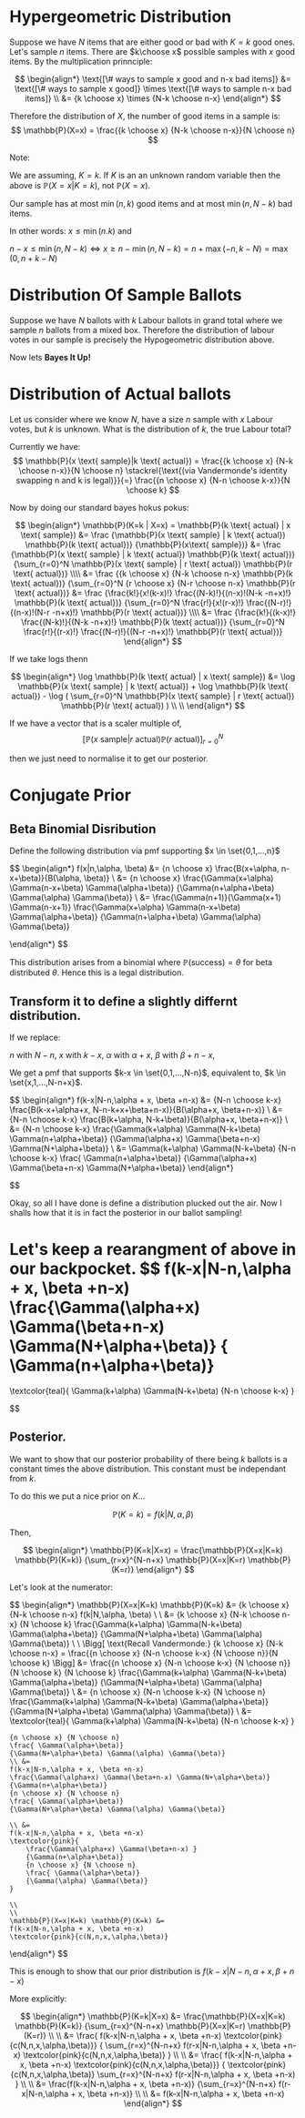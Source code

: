 # Hypergeometric Distribution

Suppose we have $N$ items that are either good or bad with $K=k$ good ones. Let's sample $n$ items. There are $k\choose x$ possible samples with $x$ good items. By the multiplication prinnciple:

$$
\begin{align*}
    \text{[\# ways to sample x good and n-x bad items]} &= \text{[\# ways to sample x good]}
    \times
    \text{[\# ways to sample n-x bad items]} \\
    &= {k \choose x} \times {N-k \choose n-x}
\end{align*}
$$

Therefore the distribution of $X$, the number of good items in a sample is:
$$
\mathbb{P}(X=x) = \frac{{k \choose x} {N-k \choose n-x}}{N \choose n}
$$

Note:
    
We are assuming, $K=k$. If $K$ is an an unknown random variable then the above is $\mathbb{P}(X=x|K=k)$, not $\mathbb{P}(X=x)$.

Our sample has at most $\min(n,k)$ good items and at most $\min(n,N-k)$ bad items.

In other words: $x \leq \min(n.k)$ and 

$n-x \leq \min(n, N-k)\iff x \geq n-\min(n, N-k) = n+\max(-n,k-N) = \max(0,n+k-N)$

# Distribution Of Sample Ballots
Suppose we have $N$ ballots with $k$ Labour ballots in grand total where we sample $n$ ballots from a mixed box. Therefore the distribution of labour votes in our sample is precisely the Hypogeometric distribution above.


Now lets **Bayes It Up!**
# Distribution of Actual ballots
Let us consider where we know $N$, have a size $n$ sample with $x$ Labour votes, but $k$ is unknown. What is the distribution of $k$, the true Labour total?

Currently we have:
$$
\mathbb{P}(x \text{ sample}|k \text{ actual}) = 
\frac{{k \choose x} {N-k \choose n-x}}{N \choose n}
\stackrel{\text{(via  Vandermonde's identity swapping n and k is legal)}}{=}
\frac{{n \choose x} {N-n \choose k-x}}{N \choose k}
$$

Now by doing our standard bayes hokus pokus:

$$
\begin{align*}
    \mathbb{P}(K=k | X=x)  =
    \mathbb{P}(k \text{ actual} | x \text{ sample}) 
    &=
    \frac
    {\mathbb{P}(x \text{ sample} | k \text{ actual}) \mathbb{P}(k \text{ actual})}
    {\mathbb{P}(x\text{ sample})} 
    &=
    \frac
    {\mathbb{P}(x \text{ sample} | k \text{ actual}) \mathbb{P}(k \text{ actual})}
    {\sum_{r=0}^N \mathbb{P}(x \text{ sample} | r \text{ actual}) \mathbb{P}(r \text{ actual})}
    \\\\
    &=
    \frac
    {{k \choose x} {N-k \choose n-x} \mathbb{P}(k \text{ actual})}
    {\sum_{r=0}^N {r \choose x} {N-r \choose n-x} \mathbb{P}(r \text{ actual})}
    &=
    \frac
    {\frac{k!}{x!(k-x)!} \frac{(N-k)!}{(n-x)!(N-k -n+x)!} \mathbb{P}(k \text{ actual})}
    {\sum_{r=0}^N 
    \frac{r!}{x!(r-x)!} 
    \frac{(N-r)!}{(n-x)!(N-r -n+x)!}
    \mathbb{P}(r \text{ actual})}
    \\\\
    &=
    \frac
    {\frac{k!}{(k-x)!} \frac{(N-k)!}{(N-k -n+x)!} \mathbb{P}(k \text{ actual})}
    {\sum_{r=0}^N 
    \frac{r!}{(r-x)!} 
    \frac{(N-r)!}{(N-r -n+x)!}
    \mathbb{P}(r \text{ actual})}
\end{align*}
$$

If we take logs thenn


$$
\begin{align*}
    \log \mathbb{P}(k \text{ actual} | x \text{ sample})
    &=
    \log \mathbb{P}(x \text{ sample} | k \text{ actual}) +
    \log \mathbb{P}(k \text{ actual})
    -
    \log (
    \sum_{r=0}^N \mathbb{P}(x \text{ sample} | r \text{ actual}) \mathbb{P}(r \text{ actual})
    )
    \\ \\
\end{align*}
$$

If we have a vector that is a scaler multiple of,
$$
[
\mathbb{P}(x \text{ sample} | r \text{ actual}) \mathbb{P}(r \text{ actual})
]_{r=0}^N
$$

then we just need to normalise it to get our posterior.

# Conjugate Prior

## Beta Binomial Disribution

Define the following distribution via pmf supporting $x \in \set{0,1,...,n}$

$$
\begin{align*}
    f(x|n,\alpha, \beta) &= {n \choose x} \frac{B(x+\alpha, n-x+\beta)}{B(\alpha, \beta)}
    \\ &= 
    {n \choose x} 
    \frac{\Gamma(x+\alpha) \Gamma(n-x+\beta) \Gamma(\alpha+\beta)}
    {\Gamma(n+\alpha+\beta) \Gamma(\alpha) \Gamma(\beta)}
    \\ &= 
    \frac{\Gamma(n+1)}{\Gamma(x+1) \Gamma(n-x+1)}
    \frac{\Gamma(x+\alpha) \Gamma(n-x+\beta) \Gamma(\alpha+\beta)}
    {\Gamma(n+\alpha+\beta) \Gamma(\alpha) \Gamma(\beta)}
    
\end{align*}
$$

This distribution arises from a binomial where $\mathbb{P}(\text{success})=\theta$ for beta distributed $\theta$. Hence this is a legal distribution.
## Transform it to define a slightly differnt distribution.
If we replace:

$n$ with $N-n$, $x$ with $k-x$, $\alpha$ with $\alpha + x$, $\beta$ with $\beta + n-x$,

We get a pmf that supports $k-x \in \set{0,1,...,N-n}$, equivalent to, $k \in \set{x,1,...,N-n+x}$.

$$
\begin{align*}
f(k-x|N-n,\alpha + x, \beta +n-x) &= 
{N-n \choose k-x} \frac{B(k-x+\alpha+x, N-n-k+x+\beta+n-x)}{B(\alpha+x, \beta+n-x)}
\\ &=
{N-n \choose k-x} \frac{B(k+\alpha, N-k+\beta)}{B(\alpha+x, \beta+n-x)}
\\ &=
{N-n \choose k-x} \frac{\Gamma(k+\alpha) \Gamma(N-k+\beta) \Gamma(n+\alpha+\beta)}
{\Gamma(\alpha+x) \Gamma(\beta+n-x) \Gamma(N+\alpha+\beta)}
\\ &=
\Gamma(k+\alpha) \Gamma(N-k+\beta)
{N-n \choose k-x} \frac{ \Gamma(n+\alpha+\beta)}
{\Gamma(\alpha+x) \Gamma(\beta+n-x) \Gamma(N+\alpha+\beta)}
\end{align*}

$$

Okay, so all I have done is define a distribution plucked out the air. Now I shalls how that it is in fact the posterior in our ballot sampling!

Let's keep a rearangment of above in our backpocket.
$$
f(k-x|N-n,\alpha + x, \beta +n-x)
\frac{\Gamma(\alpha+x) \Gamma(\beta+n-x) \Gamma(N+\alpha+\beta)}
{ \Gamma(n+\alpha+\beta)}
=
\textcolor{teal}{
    \Gamma(k+\alpha) \Gamma(N-k+\beta)
    {N-n \choose k-x}
}


$$

## Posterior.

We want to show that our posterior probability of there being $k$ ballots is a constant times the above distribution. This constant must be independant from $k$.

To do this we put a nice prior on $K$...

$$
\mathbb{P}(K=k) = f(k|N,\alpha, \beta)
$$

Then,

$$
\begin{align*}
    \mathbb{P}(K=k|X=x) = 
    \frac{\mathbb{P}(X=x|K=k) \mathbb{P}(K=k)}
    {\sum_{r=x}^{N-n+x} \mathbb{P}(X=x|K=r) \mathbb{P}(K=r)}
\end{align*}
$$

Let's look at the numerator:

$$
\begin{align*}
    \mathbb{P}(X=x|K=k) \mathbb{P}(K=k) 
    &=
    {k \choose x} {N-k \choose n-x}  f(k|N,\alpha, \beta)
    \\ \\ 
    &=
    {k \choose x} {N-k \choose n-x} 
    {N \choose k}
    \frac{\Gamma(k+\alpha) \Gamma(N-k+\beta) \Gamma(\alpha+\beta)}
    {\Gamma(N+\alpha+\beta) \Gamma(\alpha) \Gamma(\beta)}
    \\
    \\
    \Bigg[
    \text{Recall Vandermonde:}
    {k \choose x} {N-k \choose n-x}
    =
    \frac{{n \choose x} {N-n \choose k-x} {N \choose n}}{N \choose k}
    \Bigg]
    &=
    \frac{{n \choose x} {N-n \choose k-x} {N \choose n}}{N \choose k}
    {N \choose k}
    \frac{\Gamma(k+\alpha) \Gamma(N-k+\beta) \Gamma(\alpha+\beta)}
    {\Gamma(N+\alpha+\beta) \Gamma(\alpha) \Gamma(\beta)}
    \\
    &=
    {n \choose x} {N-n \choose k-x} {N \choose n}
    \frac{\Gamma(k+\alpha) \Gamma(N-k+\beta) \Gamma(\alpha+\beta)}
    {\Gamma(N+\alpha+\beta) \Gamma(\alpha) \Gamma(\beta)}
    \\ &=
    \textcolor{teal}{
        \Gamma(k+\alpha) \Gamma(N-k+\beta)
        {N-n \choose k-x}
    }
    
    {n \choose x} {N \choose n}
    \frac{ \Gamma(\alpha+\beta)}
    {\Gamma(N+\alpha+\beta) \Gamma(\alpha) \Gamma(\beta)}
    \\ &= 
    f(k-x|N-n,\alpha + x, \beta +n-x)
    \frac{\Gamma(\alpha+x) \Gamma(\beta+n-x) \Gamma(N+\alpha+\beta)}
    {\Gamma(n+\alpha+\beta)}
    {n \choose x} {N \choose n}
    \frac{ \Gamma(\alpha+\beta)}
    {\Gamma(N+\alpha+\beta) \Gamma(\alpha) \Gamma(\beta)}
    
    \\ &= 
    f(k-x|N-n,\alpha + x, \beta +n-x)
    \textcolor{pink}{
        \frac{\Gamma(\alpha+x) \Gamma(\beta+n-x) }
        {\Gamma(n+\alpha+\beta)}
        {n \choose x} {N \choose n}
        \frac{ \Gamma(\alpha+\beta)}
        {\Gamma(\alpha) \Gamma(\beta)}
    }
    
    \\
    \\ 
    \mathbb{P}(X=x|K=k) \mathbb{P}(K=k) &=
    f(k-x|N-n,\alpha + x, \beta +n-x)
    \textcolor{pink}{c(N,n,x,\alpha,\beta)}
\end{align*}
$$

This is enough to show that our prior distribution is $f(k-x|N-n,\alpha + x, \beta +n-x)$

More explicitly:

$$
\begin{align*}
    \mathbb{P}(K=k|X=x) 
    &= 
    \frac{\mathbb{P}(X=x|K=k) \mathbb{P}(K=k)}
    {\sum_{r=x}^{N-n+x} \mathbb{P}(X=x|K=r) \mathbb{P}(K=r)}
    \\
    \\
    &=
    \frac{
        f(k-x|N-n,\alpha + x, \beta +n-x)
        \textcolor{pink}{c(N,n,x,\alpha,\beta)}}
    {
        \sum_{r=x}^{N-n+x} f(r-x|N-n,\alpha + x, \beta +n-x)
        \textcolor{pink}{c(N,n,x,\alpha,\beta)}
        }
    \\
    \\
    &=
    \frac{
        f(k-x|N-n,\alpha + x, \beta +n-x)
        \textcolor{pink}{c(N,n,x,\alpha,\beta)}}
    {
        \textcolor{pink}{c(N,n,x,\alpha,\beta)}
        \sum_{r=x}^{N-n+x} f(r-x|N-n,\alpha + x, \beta +n-x)
        }
    \\
    \\
    &=
    \frac{f(k-x|N-n,\alpha + x, \beta +n-x)}
    {\sum_{r=x}^{N-n+x} f(r-x|N-n,\alpha + x, \beta +n-x)}
    \\
    \\
    &=
    f(k-x|N-n,\alpha + x, \beta +n-x)
\end{align*}
$$